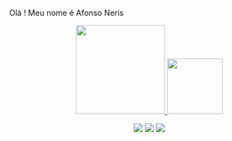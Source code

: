 Olá ! Meu nome é Afonso Neris


<div align="center">
  <a href="https://github.com/afneris1">
  <img height="160em" src="https://github-readme-stats.vercel.app/api?username=afneris1"/>
  <img height="100em" src="https://github-readme-stats.vercel.app/api/top-langs/?username=afneris1&layout=compact"/>
</div>
 
  <div align="center"> 
  
  <a href="https://instagram.com/afneris" target="_blank"><img src="https://img.shields.io/badge/-Instagram-%23E4405F?style=for-the-badge&logo=instagram&logoColor=white" target="_blank"></a>
  <a href = "mailto:afneris1@gmail.com"><img src="https://img.shields.io/badge/-Gmail-%23333?style=for-the-badge&logo=gmail&logoColor=white" target="_blank"></a>
  <a href="https://www.linkedin.com/in/afonsoneris/" target="_blank"><img src="https://img.shields.io/badge/-LinkedIn-%230077B5?style=for-the-badge&logo=linkedin&logoColor=white" target="_blank"></a> 
 
</div>
